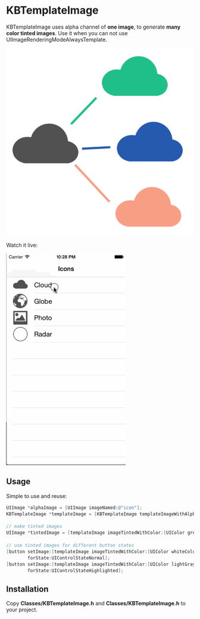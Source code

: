 KBTemplateImage
===============

KBTemplateImage uses alpha channel of **one image**, to generate **many color tinted images**. Use it when you can not use UIImageRenderingModeAlwaysTemplate.

![Tinted images from a template](Screens/clouds.png)

Watch it live:

![Live demo](Screens/demo_live.gif)

Usage
-----

Simple to use and reuse:

``` objective-c
UIImage *alphaImage = [UIImage imageNamed:@"icon"];
KBTemplateImage *templateImage = [KBTemplateImage templateImageWithAlphaOfImage:alphaImage];

// make tinted images
UIImage *tintedImage = [templateImage imageTintedWithColor:[UIColor greenColor]];

// use tinted images for different button states
[button setImage:[templateImage imageTintedWithColor:[UIColor whiteColor]]
        forState:UIControlStateNormal];
[button setImage:[templateImage imageTintedWithColor:[UIColor lightGrayColor]]
        forState:UIControlStateHighlighted];
```

Installation
------------

Copy **Classes/KBTemplateImage.h** and **Classes/KBTemplateImage.h** to your project.

